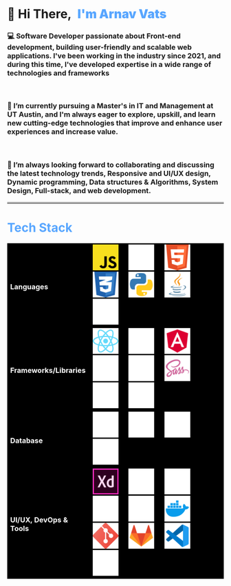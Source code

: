 <div align="left">
  <h1>
    <span>👋 Hi There,</span>
    <span style="color: #58a6ff; margin-left: 8px; font-weight:bolder;">I'm Arnav Vats</span>
  </h1>
  <h3>💻 Software Developer passionate about Front-end development, building user-friendly and scalable web applications. I've been working in the industry since 2021, and during this time, I've developed expertise in a wide range of technologies and frameworks </h3>
  <br>
  <h3>🌱 I’m currently pursuing a Master's in IT and Management at UT Austin, and I'm always eager to explore, upskill, and learn new cutting-edge technologies that improve and enhance user experiences and increase value. </h3>
<br>
  <h3>👯 I’m always looking forward to collaborating and discussing the latest technology trends, Responsive and UI/UX design, Dynamic programming, Data structures & Algorithms, System Design, Full-stack, and web development.</h3>
  <hr style="border-top: 3px solid #bbb;"/>

  <h1 style="color: #58a6ff;">Tech Stack</h1>
  <table style="background-color: black; width: 100%;">
    <tr>
      <td style="color: white;"><h3>Languages</h3></td>
      <td>
<img src="https://github.com/VATARN/VATARN/blob/main/Icons/Javascript_yellow.png" alt="AWS" title="AWS" width="60" height="60" style="margin-right: 20px;"/>
<img src="https://github.com/VATARN/VATARN/blob/main/Icons/Typescript.png" alt="Typescript" title="Typescript" width="60" height="60" style="margin-right: 20px;"/>
<img src="https://github.com/VATARN/VATARN/blob/main/Icons/HTML.png" alt="HTML" title="HTML" width="60" height="60"style="margin-right: 20px;"/>
<img src="https://github.com/VATARN/VATARN/blob/main/Icons/CSS.png" alt="CSS" title="CSS" width="60" height="60" style="margin-right: 20px;"/>
<img src="https://github.com/VATARN/VATARN/blob/main/Icons/Python.png" alt="Python" title="Python" width="60" height="60" style="margin-right: 20px;"/>
<img src="https://github.com/VATARN/VATARN/blob/main/Icons/JAVA.png" alt="Java" title="Java" width="60" height="60"style="margin-right: 20px;"/>
<img src="https://github.com/VATARN/VATARN/blob/main/Icons/C++.png" alt="C++" title="C++" width="60" height="60" style="margin-right: 20px;"/>
      </td>
    </tr>
    <tr>
      <td style="color: white;"> <h3>Frameworks/Libraries</h3></td>
      <td>
        <img src="https://github.com/VATARN/VATARN/blob/main/Icons/React.png" alt="React" title="React" width="60" height="60" style="margin-right: 20px;"/>
  <img src="https://github.com/VATARN/VATARN/blob/main/Icons/Redux.png" alt="Redux" title="Redux" width="60" height="60" style="margin-right: 20px;"/>
  <img src="https://github.com/VATARN/VATARN/blob/main/Icons/Angular.png" alt="Angular" title="Angular" width="60" height="60"style="margin-right: 20px;"/>
  <img src="https://github.com/VATARN/VATARN/blob/main/Icons/Bootstrap.png" alt="Bootstrap" title="Bootstrap" width="60" height="60"style="margin-right: 20px;"/>
  <img src="https://github.com/VATARN/VATARN/blob/main/Icons/Tailwind.png" alt="Tailwind" title="Bootstrap" width="60" height="60"style="margin-right: 20px;"/>
  <img src="https://github.com/VATARN/VATARN/blob/main/Icons/SASS.png" alt="SASS" title="SASS" width="60" height="60"/>
  <img src="https://github.com/VATARN/VATARN/blob/main/Icons/NodeJS.png" alt="NodeJS" title="NodeJS" width="60" height="60" style="margin-right: 20px;"/>
  <img src="https://github.com/VATARN/VATARN/blob/main/Icons/Flask_white.png" alt="Flask" title="Flask" width="60" height= "60" style="margin-right: 20px;"/>
      </td>
    </tr>
    <tr>
      <td style="color: white;"><h3>Database</h3></td>
      <td>
<img src="https://github.com/VATARN/VATARN/blob/main/Icons/SQL.png" alt="SQL" title="SQL" width="60" height="60" style="margin-right: 20px;"/>
<img src="https://github.com/VATARN/VATARN/blob/main/Icons/MongoDB_white.png" alt="MongoDB" title="MongoDB" width="60" height="60" style="margin-right: 20px;"/>
<img src="https://github.com/VATARN/VATARN/blob/main/Icons/GraphQL.png" alt="GraphQL" title="GraphQL" width="60" height="60" style="margin-right: 20px;"/>
<img src="https://github.com/VATARN/VATARN/blob/main/Icons/Neo4j.png" alt="Neo4j" title="Neo4j" width="60" height="60" style="margin-right: 20px;"/>
      </td>
    </tr>
    <tr>
      <td style="color: white;"><h3>UI/UX, DevOps & Tools</h3></td>
      <td>
<img src="https://github.com/VATARN/VATARN/blob/main/Icons/AdobeXD.png" alt="AdobeXD" title="AdobeXD" width="60" height="60" style="margin-right: 20px;"/>
<img src="https://github.com/VATARN/VATARN/blob/main/Icons/Figma.png" alt="Figma" title="Figma" width="60" height="60" style="margin-right: 20px;"/>
<img src="https://github.com/VATARN/VATARN/blob/main/Icons/AWS.png" alt="AWS" title="AWS" width="60" height="60" style="margin-right: 20px;"/>
<img src="https://github.com/VATARN/VATARN/blob/main/Icons/Heroku.png" alt="Heroku" title="Heroku" width="60" height="60" style="margin-right: 20px;"/>
<img src="https://github.com/VATARN/VATARN/blob/main/Icons/Jenkins.png" alt="Jenkins" title="Jenkins" width="60" height="60" style="margin-right: 20px;"/>
<img src="https://github.com/VATARN/VATARN/blob/main/Icons/Docker.png" alt="Docker" title="Docker" width="60" height="60" style="margin-right: 20px;"/>
<img src="https://github.com/VATARN/VATARN/blob/main/Icons/Git.png" alt="Git" title="Git" width="60" height="60" style="margin-right: 20px;"/>
<img src="https://github.com/VATARN/VATARN/blob/main/Icons/GitLab.png" alt="GitLab" title="GitLab" width="60" height="60" style="margin-right: 20px;"/>
<img src="https://github.com/VATARN/VATARN/blob/main/Icons/VSCode.png" alt="VSCode" title="VSCode" width="60" height="60" style="margin-right: 20px;"/>
<img src="https://github.com/VATARN/VATARN/blob/main/Icons/Webpack.png" alt="GitLab" title="GitLab" width="60" height="60" style="margin-right: 20px;"/>
      </td>
    </tr>
  </table>
</div>

